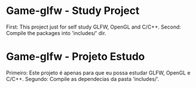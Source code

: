 # Game-glfw - Study Project

First: This project just for self study GLFW, OpenGL and C/C++.
Second: Compile the packages into 'includes/' dir.

# Game-glfw - Projeto Estudo

Primeiro: Este projeto é apenas para que eu possa estudar GLFW, OpenGL e C/C++.
Segundo: Compile as dependecias da pasta 'includes/'.